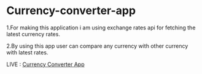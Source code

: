 # Currency-converter-app

1.For making this application i am using exchange rates api for fetching the latest currency rates.

2.By using this app user can compare any currency with other currency with latest rates.

LIVE : [Currency Converter App](https://manoj-kumar-currencyconvertorapp.netlify.com/) 
